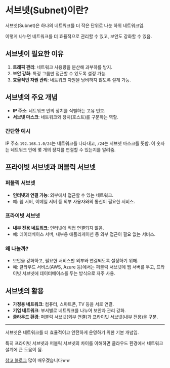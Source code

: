 # 서브넷(Subnet)이란?

서브넷(Subnet)은 하나의 네트워크를 더 작은 단위로 나눈 하위 네트워크임. 

이렇게 나누면 네트워크를 더 효율적으로 관리할 수 있고, 보안도 강화할 수 있음.

## 서브넷이 필요한 이유

1. **트래픽 관리**: 네트워크 사용량을 분산해 과부하를 방지.
2. **보안 강화**: 특정 그룹만 접근할 수 있도록 설정 가능.
3. **효율적인 자원 관리**: 네트워크 자원을 낭비하지 않도록 설계 가능.

## 서브넷의 주요 개념

- **IP 주소**: 네트워크 안의 장치를 식별하는 고유 번호.
- **서브넷 마스크**: 네트워크와 장치(호스트)를 구분하는 역할.

### 간단한 예시
IP 주소 `192.168.1.0/24`는 네트워크를 나타내고, `/24`는 서브넷 마스크를 뜻함. 이 숫자는 네트워크 안에 몇 개의 장치를 연결할 수 있는지를 알려줌.

## 프라이빗 서브넷과 퍼블릭 서브넷

### 퍼블릭 서브넷
- **인터넷과 연결 가능**: 외부에서 접근할 수 있는 네트워크.
- 예: 웹 서버, 이메일 서버 등 외부 사용자와의 통신이 필요한 서비스.

### 프라이빗 서브넷
- **내부 전용 네트워크**: 인터넷에 직접 연결되지 않음.
- 예: 데이터베이스 서버, 내부용 애플리케이션 등 외부 접근이 필요 없는 서비스.

### 왜 나눌까?
- 보안을 강화하고, 필요한 서비스만 외부와 연결되도록 설정하기 위해.
- 예: 클라우드 서비스(AWS, Azure 등)에서는 퍼블릭 서브넷에 웹 서버를 두고, 프라이빗 서브넷에 데이터베이스를 두는 방식으로 자주 사용.

## 서브넷의 활용
- **가정용 네트워크**: 컴퓨터, 스마트폰, TV 등을 서로 연결.
- **기업 네트워크**: 부서별로 네트워크를 나누어 보안과 관리 강화.
- **클라우드 환경**: 퍼블릭 서브넷(외부 연결)과 프라이빗 서브넷(내부 전용)을 구분.

---

서브넷은 네트워크를 더 효율적이고 안전하게 운영하기 위한 기본 개념임. 

특히 프라이빗 서브넷과 퍼블릭 서브넷의 차이를 이해하면 클라우드 환경에서 네트워크 설계에 큰 도움이 됨.

[참고 블로그](https://inpa.tistory.com/entry/AWS-%F0%9F%93%9A-VPC-%EC%82%AC%EC%9A%A9-%EC%84%9C%EB%B8%8C%EB%84%B7-%EC%9D%B8%ED%84%B0%EB%84%B7-%EA%B2%8C%EC%9D%B4%ED%8A%B8%EC%9B%A8%EC%9D%B4-NAT-%EB%B3%B4%EC%95%88%EA%B7%B8%EB%A3%B9-NACL-Bastion-Host) 많이 배우겠습니다ㅠㅠ